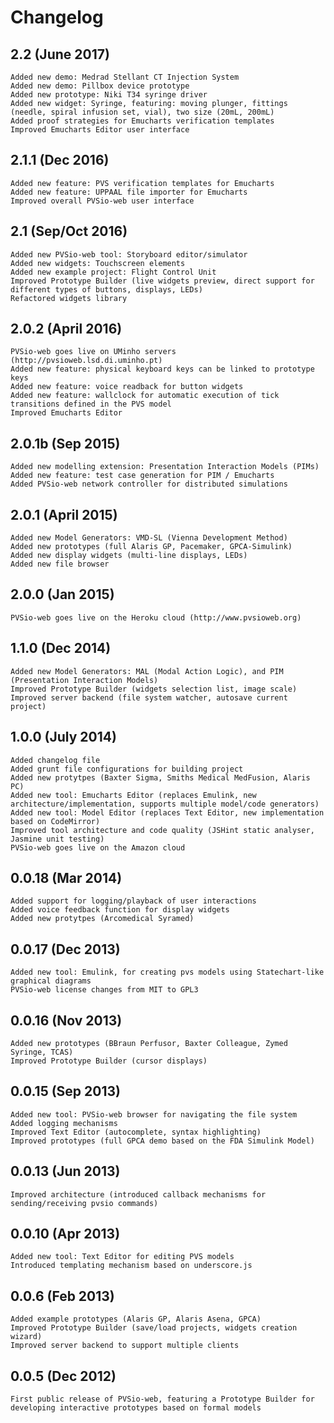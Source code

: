 Changelog
==========

2.2 (June 2017)
---------------
    Added new demo: Medrad Stellant CT Injection System
    Added new demo: Pillbox device prototype
    Added new prototype: Niki T34 syringe driver
    Added new widget: Syringe, featuring: moving plunger, fittings (needle, spiral infusion set, vial), two size (20mL, 200mL)
    Added proof strategies for Emucharts verification templates
    Improved Emucharts Editor user interface

2.1.1 (Dec 2016)
---------------
    Added new feature: PVS verification templates for Emucharts
    Added new feature: UPPAAL file importer for Emucharts
    Improved overall PVSio-web user interface

2.1 (Sep/Oct 2016)
---------------
    Added new PVSio-web tool: Storyboard editor/simulator
    Added new widgets: Touchscreen elements
    Added new example project: Flight Control Unit
    Improved Prototype Builder (live widgets preview, direct support for different types of buttons, displays, LEDs)
    Refactored widgets library

2.0.2 (April 2016)
---------------
    PVSio-web goes live on UMinho servers (http://pvsioweb.lsd.di.uminho.pt)
    Added new feature: physical keyboard keys can be linked to prototype keys
    Added new feature: voice readback for button widgets
    Added new feature: wallclock for automatic execution of tick transitions defined in the PVS model
    Improved Emucharts Editor

2.0.1b (Sep 2015)
---------------
    Added new modelling extension: Presentation Interaction Models (PIMs)
    Added new feature: test case generation for PIM / Emucharts
    Added PVSio-web network controller for distributed simulations

2.0.1 (April 2015)
---------------
    Added new Model Generators: VMD-SL (Vienna Development Method)
    Added new prototypes (full Alaris GP, Pacemaker, GPCA-Simulink)
    Added new display widgets (multi-line displays, LEDs)
    Added new file browser

2.0.0 (Jan 2015)
---------------
    PVSio-web goes live on the Heroku cloud (http://www.pvsioweb.org)

1.1.0 (Dec 2014)
---------------
    Added new Model Generators: MAL (Modal Action Logic), and PIM (Presentation Interaction Models)
    Improved Prototype Builder (widgets selection list, image scale)
    Improved server backend (file system watcher, autosave current project)

1.0.0 (July 2014)
---------------
    Added changelog file
    Added grunt file configurations for building project
    Added new protytpes (Baxter Sigma, Smiths Medical MedFusion, Alaris PC)
    Added new tool: Emucharts Editor (replaces Emulink, new architecture/implementation, supports multiple model/code generators)
    Added new tool: Model Editor (replaces Text Editor, new implementation based on CodeMirror)
    Improved tool architecture and code quality (JSHint static analyser, Jasmine unit testing)
    PVSio-web goes live on the Amazon cloud

0.0.18 (Mar 2014)
---------------
    Added support for logging/playback of user interactions
    Added voice feedback function for display widgets
    Added new protytpes (Arcomedical Syramed)

0.0.17 (Dec 2013)
---------------
    Added new tool: Emulink, for creating pvs models using Statechart-like graphical diagrams
    PVSio-web license changes from MIT to GPL3

0.0.16 (Nov 2013)
---------------
    Added new prototypes (BBraun Perfusor, Baxter Colleague, Zymed Syringe, TCAS)
    Improved Prototype Builder (cursor displays)

0.0.15 (Sep 2013)
---------------
    Added new tool: PVSio-web browser for navigating the file system
    Added logging mechanisms
    Improved Text Editor (autocomplete, syntax highlighting)
    Improved prototypes (full GPCA demo based on the FDA Simulink Model)

0.0.13 (Jun 2013)
---------------
    Improved architecture (introduced callback mechanisms for sending/receiving pvsio commands)

0.0.10 (Apr 2013)
---------------
    Added new tool: Text Editor for editing PVS models
    Introduced templating mechanism based on underscore.js

0.0.6 (Feb 2013)
---------------
    Added example prototypes (Alaris GP, Alaris Asena, GPCA)
    Improved Prototype Builder (save/load projects, widgets creation wizard)
    Improved server backend to support multiple clients

0.0.5 (Dec 2012)
---------------
    First public release of PVSio-web, featuring a Prototype Builder for developing interactive prototypes based on formal models
